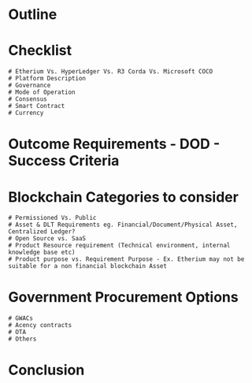 # Outline

  # Checklist
    # Etherium Vs. HyperLedger Vs. R3 Corda Vs. Microsoft COCO
    # Platform Description
    # Governance
    # Mode of Operation
    # Consensus
    # Smart Contract
    # Currency

  # Outcome Requirements - DOD - Success Criteria

  # Blockchain Categories to consider
    # Permissioned Vs. Public
    # Asset & DLT Requirements eg. Financial/Document/Physical Asset, Centralized Ledger?
    # Open Source vs. SaaS
    # Product Resource requirement (Technical environment, internal knowledge base etc)
    # Product purpose vs. Requirement Purpose - Ex. Etherium may not be suitable for a non financial blockchain Asset
    
  # Government Procurement Options
    # GWACs
    # Acency contracts
    # OTA
    # Others
    
  # Conclusion
